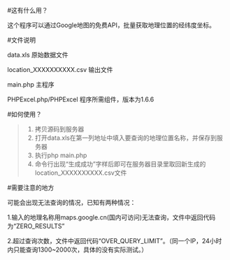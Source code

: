#这有什么用？

这个程序可以通过Google地图的免费API，批量获取地理位置的经纬度坐标。

#文件说明

data.xls 原始数据文件

location_XXXXXXXXXX.csv 输出文件

main.php 主程序

PHPExcel.php/PHPExcel 程序所需组件，版本为1.6.6

#如何使用？

> 	1. 拷贝源码到服务器
> 	2. 打开data.xls在第一列地址中填入要查询的地理位置名称，并保存到服务器
> 	3. 执行php main.php
> 	4. 命令行出现“生成成功”字样后即可在服务器目录里取回新生成的location_XXXXXXXXXX.csv文件

#需要注意的地方

可能会出现无法查询的情况，已知有两种情况：

1.输入的地理名称用maps.google.cn(国内可访问)无法查询，文件中返回代码为“ZERO_RESULTS”

2.超过查询次数，文件中返回代码“OVER_QUERY_LIMIT”。（同一个IP，24小时内只能查询1300~2000次，具体的没有实际测试。）